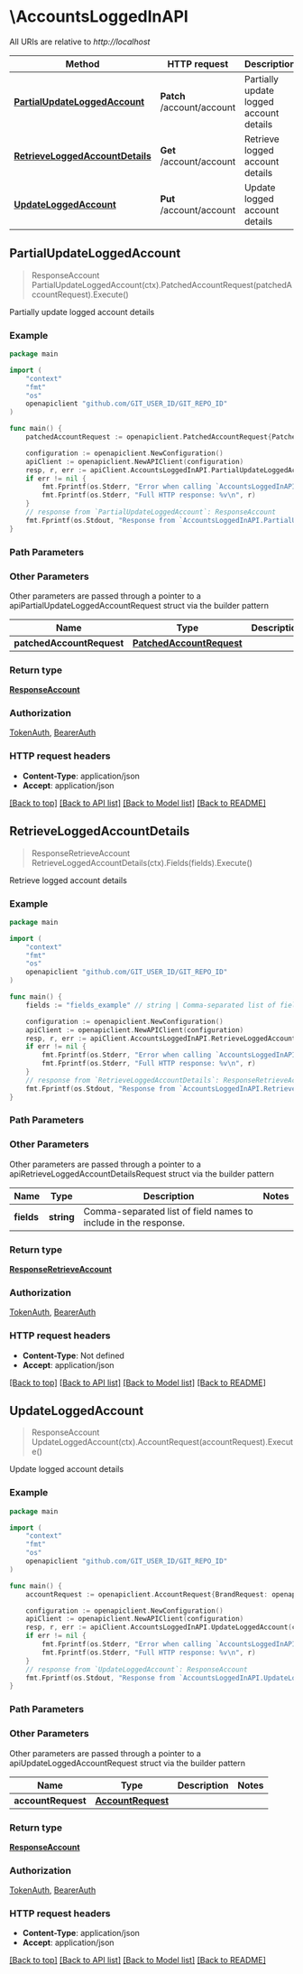 # \AccountsLoggedInAPI

All URIs are relative to *http://localhost*

Method | HTTP request | Description
------------- | ------------- | -------------
[**PartialUpdateLoggedAccount**](AccountsLoggedInAPI.md#PartialUpdateLoggedAccount) | **Patch** /account/account | Partially update logged account details
[**RetrieveLoggedAccountDetails**](AccountsLoggedInAPI.md#RetrieveLoggedAccountDetails) | **Get** /account/account | Retrieve logged account details
[**UpdateLoggedAccount**](AccountsLoggedInAPI.md#UpdateLoggedAccount) | **Put** /account/account | Update logged account details



## PartialUpdateLoggedAccount

> ResponseAccount PartialUpdateLoggedAccount(ctx).PatchedAccountRequest(patchedAccountRequest).Execute()

Partially update logged account details



### Example

```go
package main

import (
	"context"
	"fmt"
	"os"
	openapiclient "github.com/GIT_USER_ID/GIT_REPO_ID"
)

func main() {
	patchedAccountRequest := openapiclient.PatchedAccountRequest{PatchedBrandRequest: openapiclient.NewPatchedBrandRequest()} // PatchedAccountRequest |  (optional)

	configuration := openapiclient.NewConfiguration()
	apiClient := openapiclient.NewAPIClient(configuration)
	resp, r, err := apiClient.AccountsLoggedInAPI.PartialUpdateLoggedAccount(context.Background()).PatchedAccountRequest(patchedAccountRequest).Execute()
	if err != nil {
		fmt.Fprintf(os.Stderr, "Error when calling `AccountsLoggedInAPI.PartialUpdateLoggedAccount``: %v\n", err)
		fmt.Fprintf(os.Stderr, "Full HTTP response: %v\n", r)
	}
	// response from `PartialUpdateLoggedAccount`: ResponseAccount
	fmt.Fprintf(os.Stdout, "Response from `AccountsLoggedInAPI.PartialUpdateLoggedAccount`: %v\n", resp)
}
```

### Path Parameters



### Other Parameters

Other parameters are passed through a pointer to a apiPartialUpdateLoggedAccountRequest struct via the builder pattern


Name | Type | Description  | Notes
------------- | ------------- | ------------- | -------------
 **patchedAccountRequest** | [**PatchedAccountRequest**](PatchedAccountRequest.md) |  | 

### Return type

[**ResponseAccount**](ResponseAccount.md)

### Authorization

[TokenAuth](../README.md#TokenAuth), [BearerAuth](../README.md#BearerAuth)

### HTTP request headers

- **Content-Type**: application/json
- **Accept**: application/json

[[Back to top]](#) [[Back to API list]](../README.md#documentation-for-api-endpoints)
[[Back to Model list]](../README.md#documentation-for-models)
[[Back to README]](../README.md)


## RetrieveLoggedAccountDetails

> ResponseRetrieveAccount RetrieveLoggedAccountDetails(ctx).Fields(fields).Execute()

Retrieve logged account details



### Example

```go
package main

import (
	"context"
	"fmt"
	"os"
	openapiclient "github.com/GIT_USER_ID/GIT_REPO_ID"
)

func main() {
	fields := "fields_example" // string | Comma-separated list of field names to include in the response. (optional)

	configuration := openapiclient.NewConfiguration()
	apiClient := openapiclient.NewAPIClient(configuration)
	resp, r, err := apiClient.AccountsLoggedInAPI.RetrieveLoggedAccountDetails(context.Background()).Fields(fields).Execute()
	if err != nil {
		fmt.Fprintf(os.Stderr, "Error when calling `AccountsLoggedInAPI.RetrieveLoggedAccountDetails``: %v\n", err)
		fmt.Fprintf(os.Stderr, "Full HTTP response: %v\n", r)
	}
	// response from `RetrieveLoggedAccountDetails`: ResponseRetrieveAccount
	fmt.Fprintf(os.Stdout, "Response from `AccountsLoggedInAPI.RetrieveLoggedAccountDetails`: %v\n", resp)
}
```

### Path Parameters



### Other Parameters

Other parameters are passed through a pointer to a apiRetrieveLoggedAccountDetailsRequest struct via the builder pattern


Name | Type | Description  | Notes
------------- | ------------- | ------------- | -------------
 **fields** | **string** | Comma-separated list of field names to include in the response. | 

### Return type

[**ResponseRetrieveAccount**](ResponseRetrieveAccount.md)

### Authorization

[TokenAuth](../README.md#TokenAuth), [BearerAuth](../README.md#BearerAuth)

### HTTP request headers

- **Content-Type**: Not defined
- **Accept**: application/json

[[Back to top]](#) [[Back to API list]](../README.md#documentation-for-api-endpoints)
[[Back to Model list]](../README.md#documentation-for-models)
[[Back to README]](../README.md)


## UpdateLoggedAccount

> ResponseAccount UpdateLoggedAccount(ctx).AccountRequest(accountRequest).Execute()

Update logged account details



### Example

```go
package main

import (
	"context"
	"fmt"
	"os"
	openapiclient "github.com/GIT_USER_ID/GIT_REPO_ID"
)

func main() {
	accountRequest := openapiclient.AccountRequest{BrandRequest: openapiclient.NewBrandRequest("Name_example")} // AccountRequest |  (optional)

	configuration := openapiclient.NewConfiguration()
	apiClient := openapiclient.NewAPIClient(configuration)
	resp, r, err := apiClient.AccountsLoggedInAPI.UpdateLoggedAccount(context.Background()).AccountRequest(accountRequest).Execute()
	if err != nil {
		fmt.Fprintf(os.Stderr, "Error when calling `AccountsLoggedInAPI.UpdateLoggedAccount``: %v\n", err)
		fmt.Fprintf(os.Stderr, "Full HTTP response: %v\n", r)
	}
	// response from `UpdateLoggedAccount`: ResponseAccount
	fmt.Fprintf(os.Stdout, "Response from `AccountsLoggedInAPI.UpdateLoggedAccount`: %v\n", resp)
}
```

### Path Parameters



### Other Parameters

Other parameters are passed through a pointer to a apiUpdateLoggedAccountRequest struct via the builder pattern


Name | Type | Description  | Notes
------------- | ------------- | ------------- | -------------
 **accountRequest** | [**AccountRequest**](AccountRequest.md) |  | 

### Return type

[**ResponseAccount**](ResponseAccount.md)

### Authorization

[TokenAuth](../README.md#TokenAuth), [BearerAuth](../README.md#BearerAuth)

### HTTP request headers

- **Content-Type**: application/json
- **Accept**: application/json

[[Back to top]](#) [[Back to API list]](../README.md#documentation-for-api-endpoints)
[[Back to Model list]](../README.md#documentation-for-models)
[[Back to README]](../README.md)

